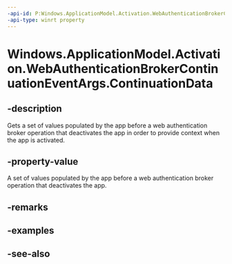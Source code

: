 ----api-id: P:Windows.ApplicationModel.Activation.WebAuthenticationBrokerContinuationEventArgs.ContinuationData
-api-type: winrt property
---<!-- Property syntaxpublic Windows.Foundation.Collections.ValueSet ContinuationData { get; }--># Windows.ApplicationModel.Activation.WebAuthenticationBrokerContinuationEventArgs.ContinuationData## -descriptionGets a set of values populated by the app before a web authentication broker operation that deactivates the app in order to provide context when the app is activated.## -property-valueA set of values populated by the app before a web authentication broker operation that deactivates the app.## -remarks## -examples## -see-also